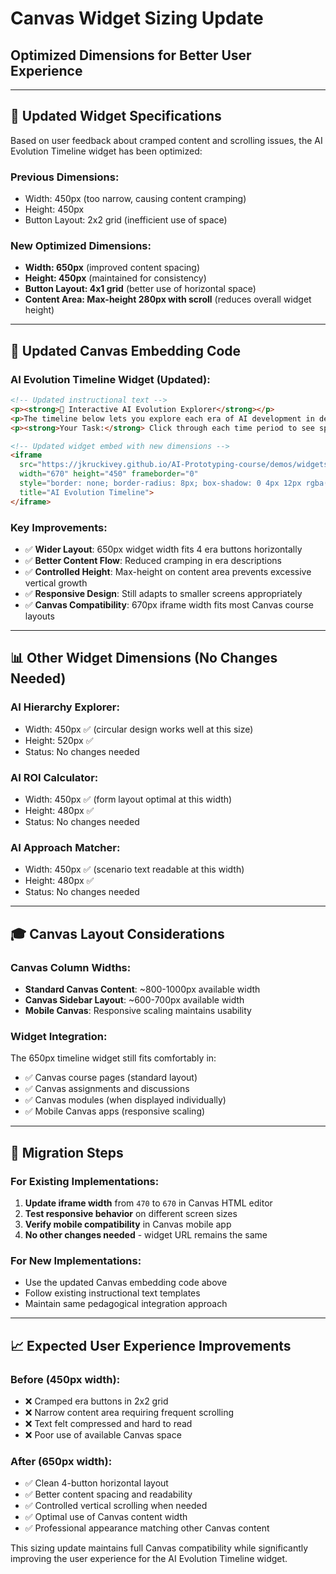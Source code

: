 # Canvas Widget Sizing Update
## Optimized Dimensions for Better User Experience

---

## 🎯 **Updated Widget Specifications**

Based on user feedback about cramped content and scrolling issues, the AI Evolution Timeline widget has been optimized:

### **Previous Dimensions:**
- Width: 450px (too narrow, causing content cramping)
- Height: 450px 
- Button Layout: 2x2 grid (inefficient use of space)

### **New Optimized Dimensions:**
- **Width: 650px** (improved content spacing)
- **Height: 450px** (maintained for consistency)
- **Button Layout: 4x1 grid** (better use of horizontal space)
- **Content Area: Max-height 280px with scroll** (reduces overall widget height)

---

## 📱 **Updated Canvas Embedding Code**

### **AI Evolution Timeline Widget (Updated):**
```html
<!-- Updated instructional text -->
<p><strong>🚀 Interactive AI Evolution Explorer</strong></p>
<p>The timeline below lets you explore each era of AI development in detail with improved spacing and layout.</p>
<p><strong>Your Task:</strong> Click through each time period to see specific examples and limitations of each era.</p>

<!-- Updated widget embed with new dimensions -->
<iframe 
  src="https://jkruckivey.github.io/AI-Prototyping-course/demos/widgets/canvas-ai-evolution.html" 
  width="670" height="450" frameborder="0"
  style="border: none; border-radius: 8px; box-shadow: 0 4px 12px rgba(0,0,0,0.1);"
  title="AI Evolution Timeline">
</iframe>
```

### **Key Improvements:**
- ✅ **Wider Layout**: 650px widget width fits 4 era buttons horizontally
- ✅ **Better Content Flow**: Reduced cramping in era descriptions  
- ✅ **Controlled Height**: Max-height on content area prevents excessive vertical growth
- ✅ **Responsive Design**: Still adapts to smaller screens appropriately
- ✅ **Canvas Compatibility**: 670px iframe width fits most Canvas course layouts

---

## 📊 **Other Widget Dimensions (No Changes Needed)**

### **AI Hierarchy Explorer:**
- Width: 450px ✅ (circular design works well at this size)
- Height: 520px ✅ 
- Status: No changes needed

### **AI ROI Calculator:**
- Width: 450px ✅ (form layout optimal at this width)
- Height: 480px ✅
- Status: No changes needed

### **AI Approach Matcher:**
- Width: 450px ✅ (scenario text readable at this width)
- Height: 480px ✅  
- Status: No changes needed

---

## 🎓 **Canvas Layout Considerations**

### **Canvas Column Widths:**
- **Standard Canvas Content**: ~800-1000px available width
- **Canvas Sidebar Layout**: ~600-700px available width  
- **Mobile Canvas**: Responsive scaling maintains usability

### **Widget Integration:**
The 650px timeline widget still fits comfortably in:
- ✅ Canvas course pages (standard layout)
- ✅ Canvas assignments and discussions
- ✅ Canvas modules (when displayed individually)
- ✅ Mobile Canvas apps (responsive scaling)

---

## 🔄 **Migration Steps**

### **For Existing Implementations:**
1. **Update iframe width** from `470` to `670` in Canvas HTML editor
2. **Test responsive behavior** on different screen sizes
3. **Verify mobile compatibility** in Canvas mobile app
4. **No other changes needed** - widget URL remains the same

### **For New Implementations:**
- Use the updated Canvas embedding code above
- Follow existing instructional text templates
- Maintain same pedagogical integration approach

---

## 📈 **Expected User Experience Improvements**

### **Before (450px width):**
- ❌ Cramped era buttons in 2x2 grid
- ❌ Narrow content area requiring frequent scrolling
- ❌ Text felt compressed and hard to read
- ❌ Poor use of available Canvas space

### **After (650px width):**
- ✅ Clean 4-button horizontal layout  
- ✅ Better content spacing and readability
- ✅ Controlled vertical scrolling when needed
- ✅ Optimal use of Canvas content width
- ✅ Professional appearance matching other Canvas content

This sizing update maintains full Canvas compatibility while significantly improving the user experience for the AI Evolution Timeline widget.